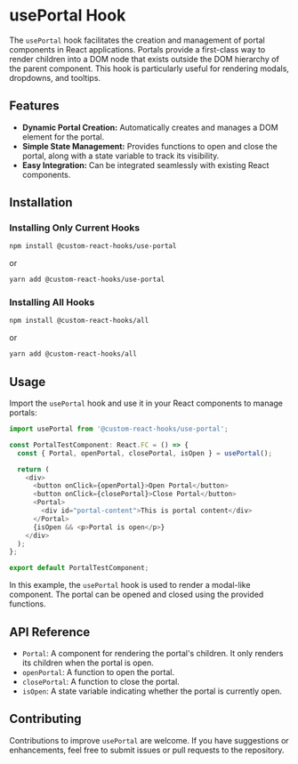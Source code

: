 # usePortal Hook

The `usePortal` hook facilitates the creation and management of portal components in React applications. Portals provide a first-class way to render children into a DOM node that exists outside the DOM hierarchy of the parent component. This hook is particularly useful for rendering modals, dropdowns, and tooltips.

## Features

- **Dynamic Portal Creation:** Automatically creates and manages a DOM element for the portal.
- **Simple State Management:** Provides functions to open and close the portal, along with a state variable to track its visibility.
- **Easy Integration:** Can be integrated seamlessly with existing React components.

## Installation

### Installing Only Current Hooks

```bash
npm install @custom-react-hooks/use-portal
```

or

```bash
yarn add @custom-react-hooks/use-portal
```

### Installing All Hooks

```sh
npm install @custom-react-hooks/all
```

or

```sh
yarn add @custom-react-hooks/all
```

## Usage

Import the `usePortal` hook and use it in your React components to manage portals:

```typescript
import usePortal from '@custom-react-hooks/use-portal';

const PortalTestComponent: React.FC = () => {
  const { Portal, openPortal, closePortal, isOpen } = usePortal();

  return (
    <div>
      <button onClick={openPortal}>Open Portal</button>
      <button onClick={closePortal}>Close Portal</button>
      <Portal>
        <div id="portal-content">This is portal content</div>
      </Portal>
      {isOpen && <p>Portal is open</p>}
    </div>
  );
};

export default PortalTestComponent;
```

In this example, the `usePortal` hook is used to render a modal-like component. The portal can be opened and closed using the provided functions.

## API Reference

- `Portal`: A component for rendering the portal's children. It only renders its children when the portal is open.
- `openPortal`: A function to open the portal.
- `closePortal`: A function to close the portal.
- `isOpen`: A state variable indicating whether the portal is currently open.

## Contributing

Contributions to improve `usePortal` are welcome. If you have suggestions or enhancements, feel free to submit issues or pull requests to the repository.

